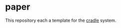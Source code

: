 # paper

This repository each a template for the [cradle](https://github.com/cvxgrp/cradle) system.
